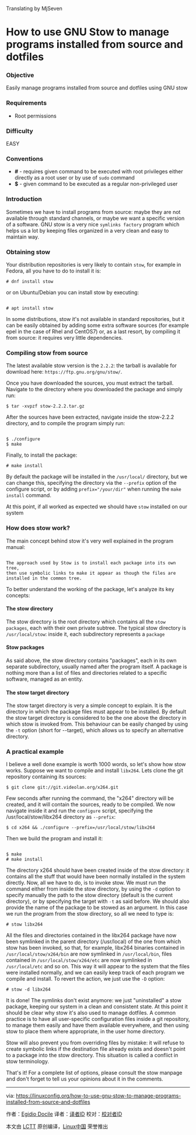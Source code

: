 Translating by MjSeven

How to use GNU Stow to manage programs installed from source and dotfiles
======

### Objective

Easily manage programs installed from source and dotfiles using GNU stow

### Requirements

  * Root permissions



### Difficulty

EASY

### Conventions

  * **#** \- requires given command to be executed with root privileges either directly as a root user or by use of `sudo` command
  * **$** \- given command to be executed as a regular non-privileged user



### Introduction

Sometimes we have to install programs from source: maybe they are not available through standard channels, or maybe we want a specific version of a software. GNU stow is a very nice `symlinks factory` program which helps us a lot by keeping files organized in a very clean and easy to maintain way.

### Obtaining stow

Your distribution repositories is very likely to contain `stow`, for example in Fedora, all you have to do to install it is:
```
# dnf install stow
```

or on Ubuntu/Debian you can install stow by executing:
```

# apt install stow

```

In some distributions, stow it's not available in standard repositories, but it can be easily obtained by adding some extra software sources (for example epel in the case of Rhel and CentOS7) or, as a last resort, by compiling it from source: it requires very little dependencies.

### Compiling stow from source

The latest available stow version is the `2.2.2`: the tarball is available for download here: `https://ftp.gnu.org/gnu/stow/`.

Once you have downloaded the sources, you must extract the tarball. Navigate to the directory where you downloaded the package and simply run:
```
$ tar -xvpzf stow-2.2.2.tar.gz
```

After the sources have been extracted, navigate inside the stow-2.2.2 directory, and to compile the program simply run:
```

$ ./configure
$ make

```

Finally, to install the package:
```
# make install
```

By default the package will be installed in the `/usr/local/` directory, but we can change this, specifying the directory via the `--prefix` option of the configure script, or by adding `prefix="/your/dir"` when running the `make install` command.

At this point, if all worked as expected we should have `stow` installed on our system

### How does stow work?

The main concept behind stow it's very well explained in the program manual:
```

The approach used by Stow is to install each package into its own tree,
then use symbolic links to make it appear as though the files are
installed in the common tree.

```

To better understand the working of the package, let's analyze its key concepts:

#### The stow directory

The stow directory is the root directory which contains all the `stow packages`, each with their own private subtree. The typical stow directory is `/usr/local/stow`: inside it, each subdirectory represents a `package`

#### Stow packages

As said above, the stow directory contains "packages", each in its own separate subdirectory, usually named after the program itself. A package is nothing more than a list of files and directories related to a specific software, managed as an entity.

#### The stow target directory

The stow target directory is very a simple concept to explain. It is the directory in which the package files must appear to be installed. By default the stow target directory is considered to be the one above the directory in which stow is invoked from. This behaviour can be easily changed by using the `-t` option (short for --target), which allows us to specify an alternative directory.

### A practical example

I believe a well done example is worth 1000 words, so let's show how stow works. Suppose we want to compile and install `libx264`. Lets clone the git repository containing its sources:
```
$ git clone git://git.videolan.org/x264.git
```

Few seconds after running the command, the "x264" directory will be created, and it will contain the sources, ready to be compiled. We now navigate inside it and run the `configure` script, specifying the /usr/local/stow/libx264 directory as `--prefix`:
```
$ cd x264 && ./configure --prefix=/usr/local/stow/libx264
```

Then we build the program and install it:
```

$ make
# make install

```

The directory x264 should have been created inside of the stow directory: it contains all the stuff that would have been normally installed in the system directly. Now, all we have to do, is to invoke stow. We must run the command either from inside the stow directory, by using the `-d` option to specify manually the path to the stow directory (default is the current directory), or by specifying the target with `-t` as said before. We should also provide the name of the package to be stowed as an argument. In this case we run the program from the stow directory, so all we need to type is:
```
# stow libx264
```

All the files and directories contained in the libx264 package have now been symlinked in the parent directory (/usr/local) of the one from which stow has been invoked, so that, for example, libx264 binaries contained in `/usr/local/stow/x264/bin` are now symlinked in `/usr/local/bin`, files contained in `/usr/local/stow/x264/etc` are now symlinked in `/usr/local/etc` and so on. This way it will appear to the system that the files were installed normally, and we can easily keep track of each program we compile and install. To revert the action, we just use the `-D` option:
```
# stow -d libx264
```

It is done! The symlinks don't exist anymore: we just "uninstalled" a stow package, keeping our system in a clean and consistent state. At this point it should be clear why stow it's also used to manage dotfiles. A common practice is to have all user-specific configuration files inside a git repository, to manage them easily and have them available everywhere, and then using stow to place them where appropriate, in the user home directory.

Stow will also prevent you from overriding files by mistake: it will refuse to create symbolic links if the destination file already exists and doesn't point to a package into the stow directory. This situation is called a conflict in stow terminology.

That's it! For a complete list of options, please consult the stow manpage and don't forget to tell us your opinions about it in the comments.

--------------------------------------------------------------------------------

via: https://linuxconfig.org/how-to-use-gnu-stow-to-manage-programs-installed-from-source-and-dotfiles

作者：[Egidio Docile][a]
译者：[译者ID](https://github.com/译者ID)
校对：[校对者ID](https://github.com/校对者ID)

本文由 [LCTT](https://github.com/LCTT/TranslateProject) 原创编译，[Linux中国](https://linux.cn/) 荣誉推出

[a]:https://linuxconfig.org

